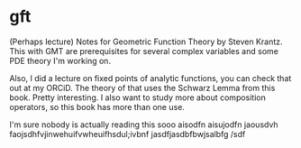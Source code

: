 # gft
 (Perhaps lecture) Notes for Geometric Function Theory by Steven Krantz. This with GMT are prerequisites for several complex variables and some PDE theory I'm working on. 

 Also, I did a lecture on fixed points of analytic functions, you can check that out at my ORCiD. The theory of that uses the Schwarz Lemma from this book. Pretty interesting. I also want to study more about composition operators, so this book has more than one use. 

 I'm sure nobody is actually reading this sooo aisodfn aisujodfn jaousdvh faojsdhfvjinwehuifvwheuifhsdul;ivbnf jasdfjasdbfbwjsalbfg /sdf

  
